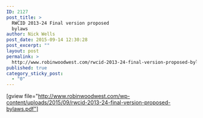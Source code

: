 ```yaml
---
ID: 2127
post_title: >
  RWCID 2013-24 Final version proposed
  bylaws
author: Nick Wells
post_date: 2015-09-14 12:30:28
post_excerpt: ""
layout: post
permalink: >
  http://www.robinwoodwest.com/rwcid-2013-24-final-version-proposed-bylaws/
published: true
category_sticky_post:
  - "0"
---
```

[gview file="http://www.robinwoodwest.com/wp-content/uploads/2015/09/rwcid-2013-24-final-version-proposed-bylaws.pdf"]